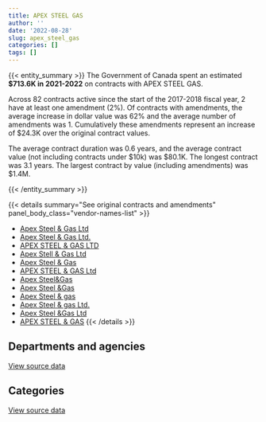 ```yaml
---
title: APEX STEEL GAS
author: ''
date: '2022-08-28'
slug: apex_steel_gas
categories: []
tags: []
---
```


<script src="/rmarkdown-libs/htmlwidgets/htmlwidgets.js"></script>
<link href="/rmarkdown-libs/datatables-css/datatables-crosstalk.css" rel="stylesheet" />
<script src="/rmarkdown-libs/datatables-binding/datatables.js"></script>
<script src="/rmarkdown-libs/jquery/jquery-3.6.0.min.js"></script>
<link href="/rmarkdown-libs/dt-core-bootstrap/css/dataTables.bootstrap.min.css" rel="stylesheet" />
<link href="/rmarkdown-libs/dt-core-bootstrap/css/dataTables.bootstrap.extra.css" rel="stylesheet" />
<script src="/rmarkdown-libs/dt-core-bootstrap/js/jquery.dataTables.min.js"></script>
<script src="/rmarkdown-libs/dt-core-bootstrap/js/dataTables.bootstrap.min.js"></script>
<link href="/rmarkdown-libs/crosstalk/css/crosstalk.min.css" rel="stylesheet" />
<script src="/rmarkdown-libs/crosstalk/js/crosstalk.min.js"></script>
<script src="/rmarkdown-libs/htmlwidgets/htmlwidgets.js"></script>
<link href="/rmarkdown-libs/datatables-css/datatables-crosstalk.css" rel="stylesheet" />
<script src="/rmarkdown-libs/datatables-binding/datatables.js"></script>
<script src="/rmarkdown-libs/jquery/jquery-3.6.0.min.js"></script>
<link href="/rmarkdown-libs/dt-core-bootstrap/css/dataTables.bootstrap.min.css" rel="stylesheet" />
<link href="/rmarkdown-libs/dt-core-bootstrap/css/dataTables.bootstrap.extra.css" rel="stylesheet" />
<script src="/rmarkdown-libs/dt-core-bootstrap/js/jquery.dataTables.min.js"></script>
<script src="/rmarkdown-libs/dt-core-bootstrap/js/dataTables.bootstrap.min.js"></script>
<link href="/rmarkdown-libs/crosstalk/css/crosstalk.min.css" rel="stylesheet" />
<script src="/rmarkdown-libs/crosstalk/js/crosstalk.min.js"></script>

{{< entity_summary >}}
The Government of Canada spent an estimated **\$713.6K in 2021-2022** on contracts with APEX STEEL GAS.

Across 82 contracts active since the start of the 2017-2018 fiscal year, 2 have at least one amendment (2%). Of contracts with amendments, the average increase in dollar value was 62% and the average number of amendments was 1. Cumulatively these amendments represent an increase of \$24.3K over the original contract values.

The average contract duration was 0.6 years, and the average contract value (not including contracts under \$10k) was \$80.1K. The longest contract was 3.1 years. The largest contract by value (including amendments) was \$1.4M.

{{< /entity_summary >}}

{{< details summary="See original contracts and amendments" panel_body_class="vendor-names-list" >}}
- [Apex Steel & Gas Ltd](https://search.open.canada.ca/en/ct/?sort=contract_value_f%20desc&page=1&search_text=%22Apex%20Steel%20%26%20Gas%20Ltd%22)
- [Apex Steel & Gas Ltd.](https://search.open.canada.ca/en/ct/?sort=contract_value_f%20desc&page=1&search_text=%22Apex%20Steel%20%26%20Gas%20Ltd.%22)
- [APEX STEEL & GAS LTD](https://search.open.canada.ca/en/ct/?sort=contract_value_f%20desc&page=1&search_text=%22APEX%20STEEL%20%26%20GAS%20LTD%22)
- [Apex Stell & Gas Ltd](https://search.open.canada.ca/en/ct/?sort=contract_value_f%20desc&page=1&search_text=%22Apex%20Stell%20%26%20Gas%20Ltd%22)
- [Apex Steel & Gas](https://search.open.canada.ca/en/ct/?sort=contract_value_f%20desc&page=1&search_text=%22Apex%20Steel%20%26%20Gas%22)
- [APEX STEEL & GAS Ltd](https://search.open.canada.ca/en/ct/?sort=contract_value_f%20desc&page=1&search_text=%22APEX%20STEEL%20%26%20GAS%20Ltd%22)
- [Apex Steel&Gas](https://search.open.canada.ca/en/ct/?sort=contract_value_f%20desc&page=1&search_text=%22Apex%20Steel%26Gas%22)
- [Apex Steel &Gas](https://search.open.canada.ca/en/ct/?sort=contract_value_f%20desc&page=1&search_text=%22Apex%20Steel%20%26Gas%22)
- [Apex Steel & gas](https://search.open.canada.ca/en/ct/?sort=contract_value_f%20desc&page=1&search_text=%22Apex%20Steel%20%26%20gas%22)
- [Apex Steel & gas Ltd.](https://search.open.canada.ca/en/ct/?sort=contract_value_f%20desc&page=1&search_text=%22Apex%20Steel%20%26%20gas%20Ltd.%22)
- [Apex Steel &Gas Ltd](https://search.open.canada.ca/en/ct/?sort=contract_value_f%20desc&page=1&search_text=%22Apex%20Steel%20%26Gas%20Ltd%22)
- [APEX STEEL & GAS](https://search.open.canada.ca/en/ct/?sort=contract_value_f%20desc&page=1&search_text=%22APEX%20STEEL%20%26%20GAS%22)
{{< /details >}}

## Departments and agencies

<div id="htmlwidget-1" style="width:100%;height:auto;" class="datatables html-widget"></div>
<script type="application/json" data-for="htmlwidget-1">{"x":{"style":"bootstrap","filter":"none","vertical":false,"data":[["<a href=\"/departments/dnd-mdn/\">National Defence<\/a>"],[1251315.19],[1053144.04],[3136711.13],[713560.56]],"container":"<table class=\"table table-striped table-hover row-border order-column display\">\n  <thead>\n    <tr>\n      <th>Department<\/th>\n      <th>2018-2019<\/th>\n      <th>2019-2020<\/th>\n      <th>2020-2021<\/th>\n      <th>2021-2022<\/th>\n    <\/tr>\n  <\/thead>\n<\/table>","options":{"order":[[4,"desc"]],"pageLength":10,"autoWidth":true,"columnDefs":[{"targets":1,"render":"function(data, type, row, meta) {\n    return type !== 'display' ? data : DTWidget.formatCurrency(data, \"$\", 2, 3, \",\", \".\", true, null);\n  }"},{"targets":2,"render":"function(data, type, row, meta) {\n    return type !== 'display' ? data : DTWidget.formatCurrency(data, \"$\", 2, 3, \",\", \".\", true, null);\n  }"},{"targets":3,"render":"function(data, type, row, meta) {\n    return type !== 'display' ? data : DTWidget.formatCurrency(data, \"$\", 2, 3, \",\", \".\", true, null);\n  }"},{"targets":4,"render":"function(data, type, row, meta) {\n    return type !== 'display' ? data : DTWidget.formatCurrency(data, \"$\", 2, 3, \",\", \".\", true, null);\n  }"},{"width":"16%","targets":[1,2,3,4]},{"className":"dt-right","targets":[1,2,3,4]}],"orderClasses":false}},"evals":["options.columnDefs.0.render","options.columnDefs.1.render","options.columnDefs.2.render","options.columnDefs.3.render"],"jsHooks":[]}</script>
<p class="text-right">
<a href="https://github.com/GoC-Spending/contracts-data/tree/main/data/out/vendors/apex_steel_gas/summary_by_fiscal_year_by_department.csv" class="source-data-link btn btn-link">View source data</a>
</p>

## Categories

<div id="htmlwidget-2" style="width:100%;height:auto;" class="datatables html-widget"></div>
<script type="application/json" data-for="htmlwidget-2">{"x":{"style":"bootstrap","filter":"none","vertical":false,"data":[["<a href=\"/categories/facilities_and_construction/\">Facilities and construction<\/a>","<a href=\"/categories/defence/\">Defence<\/a>"],[929310.42,322004.77],[685998.41,367145.62],[2770568.63,366142.49],[666413.44,47147.12]],"container":"<table class=\"table table-striped table-hover row-border order-column display\">\n  <thead>\n    <tr>\n      <th>Category<\/th>\n      <th>2018-2019<\/th>\n      <th>2019-2020<\/th>\n      <th>2020-2021<\/th>\n      <th>2021-2022<\/th>\n    <\/tr>\n  <\/thead>\n<\/table>","options":{"order":[[4,"desc"]],"dom":"t","pageLength":30,"autoWidth":true,"columnDefs":[{"targets":1,"render":"function(data, type, row, meta) {\n    return type !== 'display' ? data : DTWidget.formatCurrency(data, \"$\", 2, 3, \",\", \".\", true, null);\n  }"},{"targets":2,"render":"function(data, type, row, meta) {\n    return type !== 'display' ? data : DTWidget.formatCurrency(data, \"$\", 2, 3, \",\", \".\", true, null);\n  }"},{"targets":3,"render":"function(data, type, row, meta) {\n    return type !== 'display' ? data : DTWidget.formatCurrency(data, \"$\", 2, 3, \",\", \".\", true, null);\n  }"},{"targets":4,"render":"function(data, type, row, meta) {\n    return type !== 'display' ? data : DTWidget.formatCurrency(data, \"$\", 2, 3, \",\", \".\", true, null);\n  }"},{"width":"16%","targets":[1,2,3,4]},{"className":"dt-right","targets":[1,2,3,4]}],"orderClasses":false,"lengthMenu":[10,25,30,50,100]}},"evals":["options.columnDefs.0.render","options.columnDefs.1.render","options.columnDefs.2.render","options.columnDefs.3.render"],"jsHooks":[]}</script>
<p class="text-right">
<a href="https://github.com/GoC-Spending/contracts-data/tree/main/data/out/vendors/apex_steel_gas/summary_by_fiscal_year_by_category.csv" class="source-data-link btn btn-link">View source data</a>
</p>
